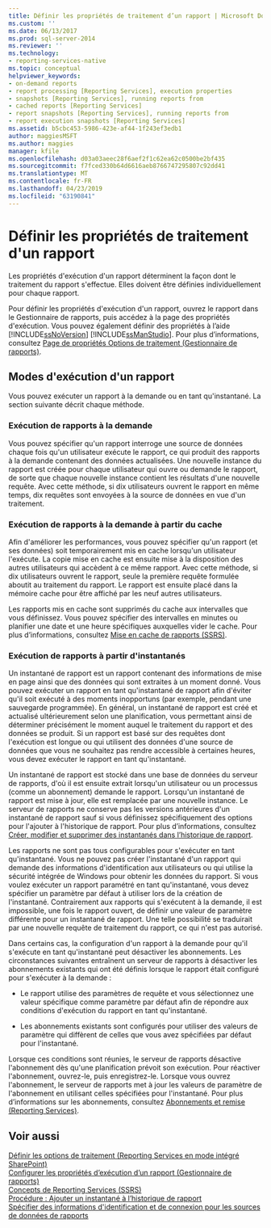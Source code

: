 ```yaml
---
title: Définir les propriétés de traitement d’un rapport | Microsoft Docs
ms.custom: ''
ms.date: 06/13/2017
ms.prod: sql-server-2014
ms.reviewer: ''
ms.technology:
- reporting-services-native
ms.topic: conceptual
helpviewer_keywords:
- on-demand reports
- report processing [Reporting Services], execution properties
- snapshots [Reporting Services], running reports from
- cached reports [Reporting Services]
- report snapshots [Reporting Services], running reports from
- report execution snapshots [Reporting Services]
ms.assetid: b5cbc453-5986-423e-af44-1f243ef3edb1
author: maggiesMSFT
ms.author: maggies
manager: kfile
ms.openlocfilehash: d03a03aeec28f6aef2f1c62ea62c0500be2bf435
ms.sourcegitcommit: f7fced330b64d6616aeb8766747295807c92dd41
ms.translationtype: MT
ms.contentlocale: fr-FR
ms.lasthandoff: 04/23/2019
ms.locfileid: "63190841"
---
```

# <a name="set-report-processing-properties"></a>Définir les propriétés de traitement d'un rapport
  Les propriétés d'exécution d'un rapport déterminent la façon dont le traitement du rapport s'effectue. Elles doivent être définies individuellement pour chaque rapport.  
  
 Pour définir les propriétés d'exécution d'un rapport, ouvrez le rapport dans le Gestionnaire de rapports, puis accédez à la page des propriétés d'exécution. Vous pouvez également définir des propriétés à l’aide [!INCLUDE[ssNoVersion](../../includes/ssnoversion-md.md)] [!INCLUDE[ssManStudio](../../includes/ssmanstudio-md.md)]. Pour plus d’informations, consultez [Page de propriétés Options de traitement &#40;Gestionnaire de rapports&#41;](../processing-options-properties-page-report-manager.md).  
  
## <a name="report-execution-modes"></a>Modes d'exécution d'un rapport  
 Vous pouvez exécuter un rapport à la demande ou en tant qu'instantané. La section suivante décrit chaque méthode.  
  
### <a name="running-reports-on-demand"></a>Exécution de rapports à la demande  
 Vous pouvez spécifier qu'un rapport interroge une source de données chaque fois qu'un utilisateur exécute le rapport, ce qui produit des rapports à la demande contenant des données actualisées. Une nouvelle instance du rapport est créée pour chaque utilisateur qui ouvre ou demande le rapport, de sorte que chaque nouvelle instance contient les résultats d'une nouvelle requête. Avec cette méthode, si dix utilisateurs ouvrent le rapport en même temps, dix requêtes sont envoyées à la source de données en vue d'un traitement.  
  
### <a name="running-reports-on-demand-from-cache"></a>Exécution de rapports à la demande à partir du cache  
 Afin d'améliorer les performances, vous pouvez spécifier qu'un rapport (et ses données) soit temporairement mis en cache lorsqu'un utilisateur l'exécute. La copie mise en cache est ensuite mise à la disposition des autres utilisateurs qui accèdent à ce même rapport. Avec cette méthode, si dix utilisateurs ouvrent le rapport, seule la première requête formulée aboutit au traitement du rapport. Le rapport est ensuite placé dans la mémoire cache pour être affiché par les neuf autres utilisateurs.  
  
 Les rapports mis en cache sont supprimés du cache aux intervalles que vous définissez. Vous pouvez spécifier des intervalles en minutes ou planifier une date et une heure spécifiques auxquelles vider le cache. Pour plus d’informations, consultez [Mise en cache de rapports &#40;SSRS&#41;](caching-reports-ssrs.md).  
  
### <a name="running-reports-from-snapshots"></a>Exécution de rapports à partir d'instantanés  
 Un instantané de rapport est un rapport contenant des informations de mise en page ainsi que des données qui sont extraites à un moment donné. Vous pouvez exécuter un rapport en tant qu'instantané de rapport afin d'éviter qu'il soit exécuté à des moments inopportuns (par exemple, pendant une sauvegarde programmée). En général, un instantané de rapport est créé et actualisé ultérieurement selon une planification, vous permettant ainsi de déterminer précisément le moment auquel le traitement du rapport et des données se produit. Si un rapport est basé sur des requêtes dont l'exécution est longue ou qui utilisent des données d'une source de données que vous ne souhaitez pas rendre accessible à certaines heures, vous devez exécuter le rapport en tant qu'instantané.  
  
 Un instantané de rapport est stocké dans une base de données du serveur de rapports, d'où il est ensuite extrait lorsqu'un utilisateur ou un processus (comme un abonnement) demande le rapport. Lorsqu'un instantané de rapport est mise à jour, elle est remplacée par une nouvelle instance. Le serveur de rapports ne conserve pas les versions antérieures d'un instantané de rapport sauf si vous définissez spécifiquement des options pour l'ajouter à l'historique de rapport. Pour plus d’informations, consultez [Créer, modifier et supprimer des instantanés dans l’historique de rapport](create-modify-and-delete-snapshots-in-report-history.md).  
  
 Les rapports ne sont pas tous configurables pour s'exécuter en tant qu'instantané. Vous ne pouvez pas créer l'instantané d'un rapport qui demande des informations d'identification aux utilisateurs ou qui utilise la sécurité intégrée de Windows pour obtenir les données du rapport. Si vous voulez exécuter un rapport paramétré en tant qu'instantané, vous devez spécifier un paramètre par défaut à utiliser lors de la création de l'instantané. Contrairement aux rapports qui s'exécutent à la demande, il est impossible, une fois le rapport ouvert, de définir une valeur de paramètre différente pour un instantané de rapport. Une telle possibilité se traduirait par une nouvelle requête de traitement du rapport, ce qui n'est pas autorisé.  
  
 Dans certains cas, la configuration d'un rapport à la demande pour qu'il s'exécute en tant qu'instantané peut désactiver les abonnements. Les circonstances suivantes entraînent un serveur de rapports à désactiver les abonnements existants qui ont été définis lorsque le rapport était configuré pour s'exécuter à la demande :  
  
-   Le rapport utilise des paramètres de requête et vous sélectionnez une valeur spécifique comme paramètre par défaut afin de répondre aux conditions d'exécution du rapport en tant qu'instantané.  
  
-   Les abonnements existants sont configurés pour utiliser des valeurs de paramètre qui diffèrent de celles que vous avez spécifiées par défaut pour l'instantané.  
  
 Lorsque ces conditions sont réunies, le serveur de rapports désactive l'abonnement dès qu'une planification prévoit son exécution. Pour réactiver l'abonnement, ouvrez-le, puis enregistrez-le. Lorsque vous ouvrez l'abonnement, le serveur de rapports met à jour les valeurs de paramètre de l'abonnement en utilisant celles spécifiées pour l'instantané. Pour plus d’informations sur les abonnements, consultez [Abonnements et remise &#40;Reporting Services&#41;](../subscriptions/subscriptions-and-delivery-reporting-services.md).  
  
## <a name="see-also"></a>Voir aussi  
 [Définir les options de traitement &#40;Reporting Services en mode intégré SharePoint&#41;](../set-processing-options-reporting-services-in-sharepoint-integrated-mode.md)   
 [Configurer les propriétés d’exécution d’un rapport &#40;Gestionnaire de rapports&#41;](../reports/configure-execution-properties-for-a-report-report-manager.md)   
 [Concepts de Reporting Services &#40;SSRS&#41;](../reporting-services-concepts-ssrs.md)   
 [Procédure : Ajouter un instantané à l’historique de rapport](add-a-snapshot-to-report-history-report-manager.md)   
 [Spécifier des informations d'identification et de connexion pour les sources de données de rapports](../report-data/specify-credential-and-connection-information-for-report-data-sources.md)  
  
  
